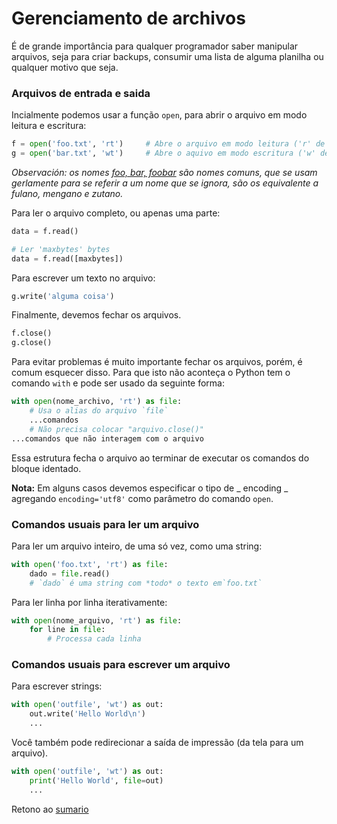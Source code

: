 # Gerenciamento de archivos

É de grande importância para qualquer programador saber manipular arquivos, seja para criar backups, consumir uma lista de alguma planilha ou qualquer motivo que seja. 

### Arquivos de entrada e saida


Incialmente podemos usar a função `open`, para abrir o arquivo em modo leitura e escritura:

```python
f = open('foo.txt', 'rt')     # Abre o arquivo em modo leitura ('r' de read, 't' de text)
g = open('bar.txt', 'wt')     # Abre o aquivo em modo escritura ('w' de write, 't' de text)
```

_Observación: os nomes [foo, bar, foobar](https://es.wikipedia.org/wiki/Foo) são nomes comuns, que se usam gerlamente para se referir a um nome que se ignora, são os equivalente a fulano, mengano e zutano._

Para ler o arquivo completo, ou apenas uma parte:

```python
data = f.read()

# Ler 'maxbytes' bytes
data = f.read([maxbytes])
```

Para escrever um texto no arquivo:

```python
g.write('alguma coisa')
```

Finalmente, devemos fechar os arquivos.

```python
f.close()
g.close()
```

Para evitar problemas é muito importante fechar os arquivos, porém, é comum esquecer disso. Para que isto não aconteça o Python tem o comando `with` e pode ser usado da seguinte forma:

```python
with open(nome_archivo, 'rt') as file:
    # Usa o alias do arquivo `file`
    ...comandos
    # Não precisa colocar "arquivo.close()"
...comandos que não interagem com o arquivo
```

Essa estrutura fecha o arquivo ao terminar de executar os comandos do bloque identado.

**Nota:** Em alguns casos devemos especificar o tipo de _ encoding _ agregando `encoding='utf8'` como parâmetro do comando `open`.

### Comandos usuais para ler um arquivo

Para ler um arquivo inteiro, de uma só vez, como uma string:

```python
with open('foo.txt', 'rt') as file:
    dado = file.read()
    # `dado` é uma string com *todo* o texto em`foo.txt`
```

Para ler linha por linha iterativamente:

```python
with open(nome_arquivo, 'rt') as file:
    for line in file:
        # Processa cada linha
```

### Comandos usuais para escrever um arquivo

Para escrever strings:

```python
with open('outfile', 'wt') as out:
    out.write('Hello World\n')
    ...
```

Você também pode redirecionar a saída de impressão (da tela para um arquivo).

```python
with open('outfile', 'wt') as out:
    print('Hello World', file=out)
    ...
```


Retono ao [sumario](/Notas/02_Estructuras_e_funcoes/00_Resumo.md)